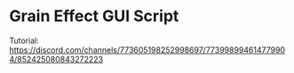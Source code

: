 # Grain Effect GUI Script

Tutorial:\
https://discord.com/channels/773605198252998697/773998994614779904/852425080843272223
